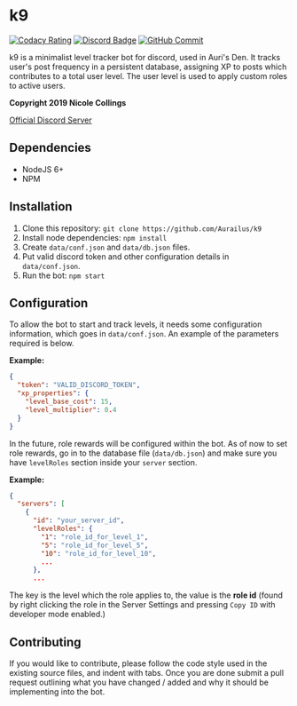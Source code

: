 # k9

[![Codacy Rating](https://img.shields.io/codacy/grade/a3bc75897a9c4553a320b2745a8f7f9f.svg?logo=codacy)](https://app.codacy.com/app/Aurailus/Zeus_cpp?utm_source=github.com&utm_medium=referral&utm_content=Aurailus/Zeus_cpp&utm_campaign=Badge_Grade_Settings)
[![Discord Badge](https://img.shields.io/discord/416379773976051712.svg?color=7289DA&label=discord&logo=discord&logoColor=white)](https://discord.gg/sT7APUG)
[![GitHub Commit](https://img.shields.io/github/commit-activity/m/aurailus/k9.svg?logo=github&label=commit%20activity)](https://github.com/Aurailus/k9/commits/master)

k9 is a minimalist level tracker bot for discord, used in Auri's Den. It tracks user's post frequency in a persistent database, assigning XP to posts which contributes to a total user level. The user level is used to apply custom roles to active users.

**Copyright 2019 Nicole Collings**

[Official Discord Server](https://discord.gg/sT7APUG)

## Dependencies
* NodeJS 6+
* NPM

## Installation
1) Clone this repository: `git clone https://github.com/Aurailus/k9`
2) Install node dependencies: `npm install`
3) Create `data/conf.json` and `data/db.json` files.
4) Put valid discord token and other configuration details in `data/conf.json`.
5) Run the bot: `npm start`

## Configuration
To allow the bot to start and track levels, it needs some configuration information, which goes in `data/conf.json`. An example of the parameters required is below.

**Example:**
```json
{
  "token": "VALID_DISCORD_TOKEN",
  "xp_properties": {
    "level_base_cost": 15,
    "level_multiplier": 0.4
  }
}
```

In the future, role rewards will be configured within the bot. As of now to set role rewards, go in to the database file (`data/db.json`) and make sure you have `levelRoles` section inside your `server` section.

**Example:**
```json
{
  "servers": [
    {
      "id": "your_server_id",
      "levelRoles": {
        "1": "role_id_for_level_1",
        "5": "role_id_for_level_5",
        "10": "role_id_for_level_10",
        ...
      },
      ...
```

The key is the level which the role applies to, the value is the **role id** (found by right clicking the role in the Server Settings and pressing `Copy ID` with developer mode enabled.)

## Contributing
If you would like to contribute, please follow the code style used in the existing source files, and indent with tabs. Once you are done submit a pull request outlining what you have changed / added and why it should be implementing into the bot.
